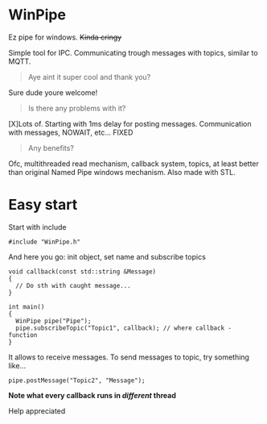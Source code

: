 # WinPipe
Ez pipe for windows. ~~Kinda cringy~~

Simple tool for IPC. Communicating trough messages with topics, similar to MQTT.


> Aye aint it super cool and thank you?

Sure dude youre welcome!


> Is there any problems with it?

[X]Lots of. Starting with 1ms delay for posting messages. Communication with messages, NOWAIT, etc... FIXED


> Any benefits?

Ofc, multithreaded read mechanism, callback system, topics, at least better than original Named Pipe windows mechanism. Also made with STL.

# Easy start
Start with include 

```
#include "WinPipe.h"
```

And here you go:
init object, set name and subscribe topics

```
void callback(const std::string &Message)
{
  // Do sth with caught message...
}

int main()
{
  WinPipe pipe("Pipe");
  pipe.subscribeTopic("Topic1", callback); // where callback - function
}
```
It allows to receive messages. To send messages to topic, try something like...
```
pipe.postMessage("Topic2", "Message");
```

**Note what every callback runs in _different_ thread**

Help appreciated

